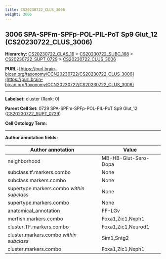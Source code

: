```yaml
---
title: CS20230722_CLUS_3006
weight: 3006
---
```

## 3006 SPA-SPFm-SPFp-POL-PIL-PoT Sp9 Glut_12 (CS20230722_CLUS_3006)
<b>Hierarchy: </b>
[CS20230722_CLAS_19](../CS20230722_CLAS_19) >
[CS20230722_SUBC_168](../CS20230722_SUBC_168) >
[CS20230722_SUPT_0729](../CS20230722_SUPT_0729) >
[CS20230722_CLUS_3006](../CS20230722_CLUS_3006)

**PURL:** [https://purl.brain-bican.org/taxonomy/CCN20230722/CS20230722_CLUS_3006](https://purl.brain-bican.org/taxonomy/CCN20230722/CS20230722_CLUS_3006)

---


**Labelset:** cluster (Rank: 0)

**Parent Cell Set:** 0729 SPA-SPFm-SPFp-POL-PIL-PoT Sp9 Glut_12 ([CS20230722_SUPT_0729](../CS20230722_SUPT_0729))



**Cell Ontology Term:** 

[MARKER GENES.]: #


---

[TRANSFERRED ANNOTATIONS.]: #


[AUTHOR ANNOTATION FIELDS.]: #


**Author annotation fields:**

| Author annotation | Value |
|-------------------|-------|
|neighborhood|MB-HB-Glut-Sero-Dopa|
|subclass.tf.markers.combo|None|
|subclass.markers.combo|None|
|supertype.markers.combo _within subclass_|None|
|supertype.markers.combo|None|
|anatomical_annotation|FF-LGv|
|merfish.markers.combo|Foxa1,Zic1,Nxph1|
|cluster.TF.markers.combo|Foxa1,Zic1,Neurod1|
|cluster.markers.combo _within subclass_|Sim1,Sntg2|
|cluster.markers.combo|Foxa1,Zic1,Nxph1|
